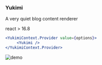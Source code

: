 ### Yukimi

A very quiet blog content renderer

react > 16.8

```jsx
<YukimiContext.Provider value={options}>
     <Yukimi />
</YukimiContext.Provider>
```

![demo](http://novel.yinyan.fr/yukimi.jpg)